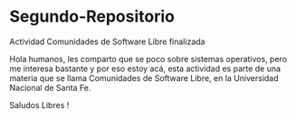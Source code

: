 # Segundo-Repositorio

Actividad Comunidades de Software Libre finalizada

Hola humanos, les comparto que se poco sobre sistemas operativos, pero me interesa bastante y por eso estoy acá, esta actividad es parte de una materia que se llama Comunidades de Software Libre, en la Universidad Nacional de Santa Fe.

Saludos Libres !

